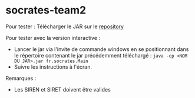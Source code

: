 # socrates-team2

Pour tester : 
Télécharger le JAR sur le [repository](http://nexus-lacombe.westeurope.cloudapp.azure.com:8081/nexus/service/local/repositories/snapshots/content/socrates-team2/socrates-team2/1.0-SNAPSHOT/socrates-team2-1.0-20170821.133511-15.jar)

Pour tester avec la version interactive : 
- Lancer le jar via l'invite de commande windows en se positionnant dans le répertoire contenant le jar précédemment téléchargé : `java -cp <NOM DU JAR>.jar fr.socrates.Main`
- Suivre les instructions à l'écran.
  
Remarques : 
- Les SIREN et SIRET doivent être valides
